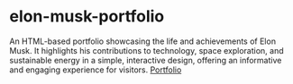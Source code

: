 # elon-musk-portfolio
An HTML-based portfolio showcasing the life and achievements of Elon Musk. It highlights his contributions to technology, space exploration, and sustainable energy in a simple, interactive design, offering an informative and engaging experience for visitors.
<a
  href="https://github.com/Khadeeja-Jumana/elon-musk-portfolio.git">
  Portfolio
  </a>
